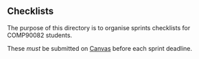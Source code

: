 ## Checklists

The purpose of this directory is to organise sprints checklists for COMP90082 students.

These *must* be submitted on [Canvas](https://canvas.lms.unimelb.edu.au/courses/151212/assignments) before each sprint deadline.
